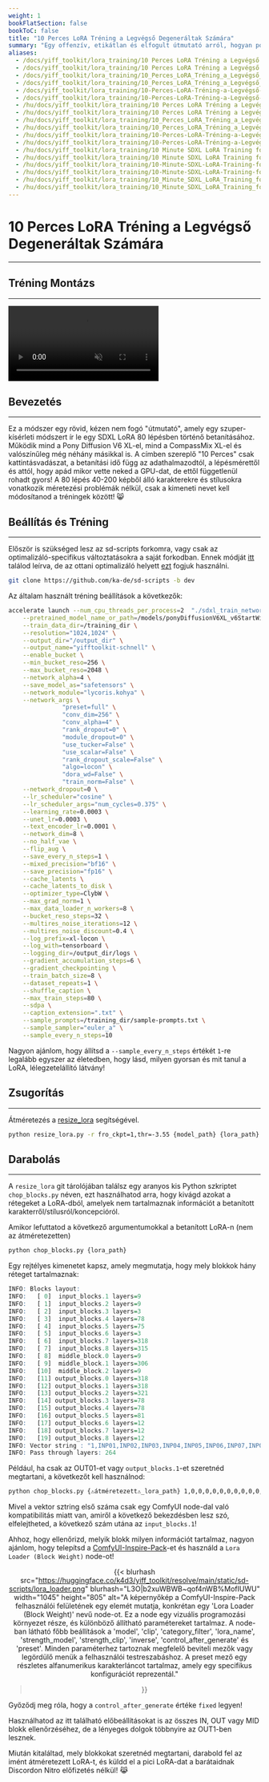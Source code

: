 ```yaml
---
weight: 1
bookFlatSection: false
bookToC: false
title: "10 Perces LoRA Tréning a Legvégső Degeneráltak Számára"
summary: "Egy offenzív, etikátlan és elfogult útmutató arról, hogyan potyogtassunk ki király LoRÁ-kat minimális erőfeszítéssel és számítási idővel."
aliases:
  - /docs/yiff_toolkit/lora_training/10 Perces LoRA Tréning a Legvégső Degeneráltak Számára
  - /docs/yiff_toolkit/lora_training/10 Perces LoRA Tréning a Legvégső Degeneráltak Számára
  - /docs/yiff_toolkit/lora_training/10_Perces_LoRA_Tréning_a_Legvégső_Degeneráltak_Számára
  - /docs/yiff_toolkit/lora_training/10_Perces_LoRA_Tréning_a_Legvégső_Degeneráltak_Számára/
  - /docs/yiff_toolkit/lora_training/10-Perces-LoRA-Tréning-a-Legvégső-Degeneráltak-Számára
  - /docs/yiff_toolkit/lora_training/10-Perces-LoRA-Tréning-a-Legvégső-Degeneráltak-Számára/
  - /hu/docs/yiff_toolkit/lora_training/10 Perces LoRA Tréning a Legvégső Degeneráltak Számára
  - /hu/docs/yiff_toolkit/lora_training/10 Perces LoRA Tréning a Legvégső Degeneráltak Számára/
  - /hu/docs/yiff_toolkit/lora_training/10_Perces_LoRA_Tréning_a_Legvégső_Degeneráltak_Számára
  - /hu/docs/yiff_toolkit/lora_training/10_Perces_LoRA_Tréning_a_Legvégső_Degeneráltak_Számára/
  - /hu/docs/yiff_toolkit/lora_training/10-Perces-LoRA-Tréning-a-Legvégső-Degeneráltak-Számára
  - /hu/docs/yiff_toolkit/lora_training/10-Perces-LoRA-Tréning-a-Legvégső-Degeneráltak-Számára/
  - /hu/docs/yiff_toolkit/lora_training/10 Minute SDXL LoRA Training for the Ultimate Degenerates
  - /hu/docs/yiff_toolkit/lora_training/10 Minute SDXL LoRA Training for the Ultimate Degenerates/
  - /hu/docs/yiff_toolkit/lora_training/10-Minute-SDXL-LoRA-Training-for-the-Ultimate-Degenerates
  - /hu/docs/yiff_toolkit/lora_training/10-Minute-SDXL-LoRA-Training-for-the-Ultimate-Degenerates/
  - /hu/docs/yiff_toolkit/lora_training/10_Minute_SDXL_LoRA_Training_for_the_Ultimate_Degenerates
  - /hu/docs/yiff_toolkit/lora_training/10_Minute_SDXL_LoRA_Training_for_the_Ultimate_Degenerates/
---
```


<!--markdownlint-disable MD025 MD033 MD034 -->

# 10 Perces LoRA Tréning a Legvégső Degeneráltak Számára

---

## Tréning Montázs

---

<div class="video-container">
  <video autoplay loop muted playsinline>
    <source src="https://huggingface.co/k4d3/yiff_toolkit/resolve/main/static/sd-scripts/blaidd_training.mp4" type="video/mp4">
    A böngésződ nem támogatja a videó lejátszását.
  </video>
</div>

## Bevezetés

---

Ez a módszer egy rövid, kézen nem fogó "útmutató", amely egy szuper-kísérleti módszert ír le egy SDXL LoRA 80 lépésben történő betanításához. Működik mind a Pony Diffusion V6 XL-el, mind a CompassMix XL-el és valószínűleg még néhány másikkal is. A címben szereplő "10 Perces" csak kattintásvadászat, a betanítási idő függ az adathalmazodtól, a lépésmérettől és attól, hogy apád mikor vette neked a GPU-dat, de ettől függetlenül rohadt gyors! A 80 lépés 40-200 képből álló karakterekre és stílusokra vonatkozik méretezési problémák nélkül, csak a kimeneti nevet kell módosítanod a tréningek között! 😸

## Beállítás és Tréning

---

Először is szükséged lesz az sd-scripts forkomra, vagy csak az optimalizáló-specifikus változtatásokra a saját forkodban. Ennek módját [itt](/docs/yiff_toolkit/lora_training_guide/Add-Custom-Optimizers/) találod leírva, de az ottani optimalizáló helyett [ezt](https://raw.githubusercontent.com/ka-de/sd-scripts/lodew/library/optimizers/clybius.py) fogjuk használni.

```bash
git clone https://github.com/ka-de/sd-scripts -b dev
```

Az általam használt tréning beállítások a következők:

```bash
accelerate launch --num_cpu_threads_per_process=2  "./sdxl_train_network.py" \
    --pretrained_model_name_or_path=/models/ponyDiffusionV6XL_v6StartWithThisOne.safetensors \
    --train_data_dir=/training_dir \
    --resolution="1024,1024" \
    --output_dir="/output_dir" \
    --output_name="yifftoolkit-schnell" \
    --enable_bucket \
    --min_bucket_reso=256 \
    --max_bucket_reso=2048 \
    --network_alpha=4 \
    --save_model_as="safetensors" \
    --network_module="lycoris.kohya" \
    --network_args \
               "preset=full" \
               "conv_dim=256" \
               "conv_alpha=4" \
               "rank_dropout=0" \
               "module_dropout=0" \
               "use_tucker=False" \
               "use_scalar=False" \
               "rank_dropout_scale=False" \
               "algo=locon" \
               "dora_wd=False" \
               "train_norm=False" \
    --network_dropout=0 \
    --lr_scheduler="cosine" \
    --lr_scheduler_args="num_cycles=0.375" \
    --learning_rate=0.0003 \
    --unet_lr=0.0003 \
    --text_encoder_lr=0.0001 \
    --network_dim=8 \
    --no_half_vae \
    --flip_aug \
    --save_every_n_steps=1 \
    --mixed_precision="bf16" \
    --save_precision="fp16" \
    --cache_latents \
    --cache_latents_to_disk \
    --optimizer_type=ClybW \
    --max_grad_norm=1 \
    --max_data_loader_n_workers=8 \
    --bucket_reso_steps=32 \
    --multires_noise_iterations=12 \
    --multires_noise_discount=0.4 \
    --log_prefix=xl-locon \
    --log_with=tensorboard \
    --logging_dir=/output_dir/logs \
    --gradient_accumulation_steps=6 \
    --gradient_checkpointing \
    --train_batch_size=8 \
    --dataset_repeats=1 \
    --shuffle_caption \
    --max_train_steps=80 \
    --sdpa \
    --caption_extension=".txt" \
    --sample_prompts=/training_dir/sample-prompts.txt \
    --sample_sampler="euler_a" \
    --sample_every_n_steps=10
```

Nagyon ajánlom, hogy állítsd a `--sample_every_n_steps` értékét `1`-re legalább egyszer az életedben, hogy lásd, milyen gyorsan és mit tanul a LoRA, lélegzetelállító látvány!

## Zsugorítás

---

Átméretezés a [resize_lora](https://github.com/elias-gaeros/resize_lora) segítségével.

```bash
python resize_lora.py -r fro_ckpt=1,thr=-3.55 {model_path} {lora_path}
```

## Darabolás

---

A `resize_lora` git tárolójában találsz egy aranyos kis Python szkriptet `chop_blocks.py` néven, ezt használhatod arra, hogy kivágd azokat a rétegeket a LoRA-dból, amelyek nem tartalmaznak információt a betanított karakterről/stílusról/koncepcióról.

Amikor lefuttatod a következő argumentumokkal a betanított LoRA-n (nem az átméretezetten)

```bash
python chop_blocks.py {lora_path} 
```

Egy rejtélyes kimenetet kapsz, amely megmutatja, hogy mely blokkok hány réteget tartalmaznak:

```r
INFO: Blocks layout:
INFO:   [ 0]  input_blocks.1 layers=9
INFO:   [ 1]  input_blocks.2 layers=9
INFO:   [ 2]  input_blocks.3 layers=3
INFO:   [ 3]  input_blocks.4 layers=78
INFO:   [ 4]  input_blocks.5 layers=75
INFO:   [ 5]  input_blocks.6 layers=3
INFO:   [ 6]  input_blocks.7 layers=318
INFO:   [ 7]  input_blocks.8 layers=315
INFO:   [ 8]  middle_block.0 layers=9
INFO:   [ 9]  middle_block.1 layers=306
INFO:   [10]  middle_block.2 layers=9
INFO:   [11] output_blocks.0 layers=318
INFO:   [12] output_blocks.1 layers=318
INFO:   [13] output_blocks.2 layers=321
INFO:   [14] output_blocks.3 layers=78
INFO:   [15] output_blocks.4 layers=78
INFO:   [16] output_blocks.5 layers=81
INFO:   [17] output_blocks.6 layers=12
INFO:   [18] output_blocks.7 layers=12
INFO:   [19] output_blocks.8 layers=12
INFO: Vector string : "1,INP01,INP02,INP03,INP04,INP05,INP06,INP07,INP08,MID00,MID01,MID02,OUT00,OUT01,OUT02,OUT03,OUT04,OUT05,OUT06,OUT07,OUT08"
INFO: Pass through layers: 264
```

Például, ha csak az OUT01-et vagy `output_blocks.1`-et szeretnéd megtartani, a következőt kell használnod:

```bash
python chop_blocks.py {⚠️átméretezett⚠️_lora_path} 1,0,0,0,0,0,0,0,0,0,0,0,0,1,0,0,0,0,0,0,0
```

Mivel a vektor sztring első száma csak egy ComfyUI node-dal való kompatibilitás miatt van, amiről a következő bekezdésben lesz szó, elfelejtheted, a következő szám utána az `input_blocks.1`!

Ahhoz, hogy ellenőrizd, melyik blokk milyen információt tartalmaz, nagyon ajánlom, hogy telepítsd a [ComfyUI-Inspire-Pack](https://github.com/ltdrdata/ComfyUI-Inspire-Pack)-et és használd a `Lora Loader (Block Weight)` node-ot!

<div style="text-align: center;">

{{< blurhash
    src="https://huggingface.co/k4d3/yiff_toolkit/resolve/main/static/sd-scripts/lora_loader.png"
    blurhash="L3O|b2xuWBWB~qof4nWB%MofIUWU"
    width="1045"
    height="805"
    alt="A képernyőkép a ComfyUI-Inspire-Pack felhasználói felületének egy elemét mutatja, konkrétan egy 'Lora Loader (Block Weight)' nevű node-ot. Ez a node egy vizuális programozási környezet része, és különböző állítható paramétereket tartalmaz. A node-ban látható főbb beállítások a 'model', 'clip', 'category_filter', 'lora_name', 'strength_model', 'strength_clip', 'inverse', 'control_after_generate' és 'preset'. Minden paraméterhez tartoznak megfelelő beviteli mezők vagy legördülő menük a felhasználói testreszabáshoz. A preset mező egy részletes alfanumerikus karakterláncot tartalmaz, amely egy specifikus konfigurációt reprezentál."
>}}

</div>

Győződj meg róla, hogy a `control_after_generate` értéke `fixed` legyen!

Használhatod az itt található előbeállításokat is az összes IN, OUT vagy MID blokk ellenőrzéséhez, de a lényeges dolgok többnyire az OUT1-ben lesznek. <!-- ⚠️ TODO: Tényleg több LoRA-t kell tréningelnem -->

Miután kitaláltad, mely blokkokat szeretnéd megtartani, darabold fel az imént átméretezett LoRA-t, és küldd el a pici LoRA-dat a barátaidnak Discordon Nitro előfizetés nélkül! 😹
